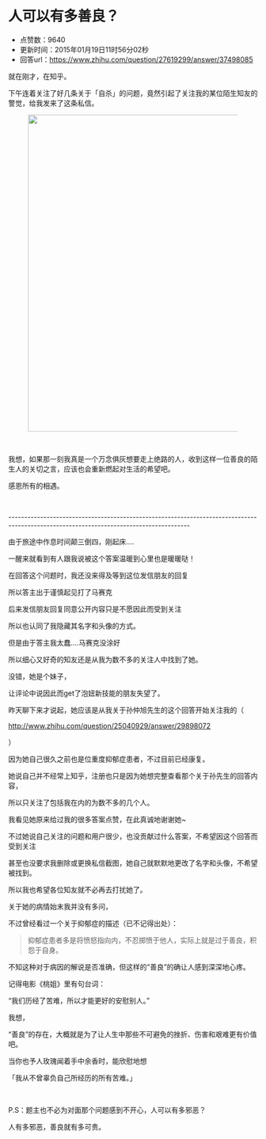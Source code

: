 # 人可以有多善良？
- 点赞数：9640
- 更新时间：2015年01月19日11时56分02秒
- 回答url：https://www.zhihu.com/question/27619299/answer/37498085
<body>
 <p data-pid="apDRdljw">就在刚才，在知乎。</p>
 <p data-pid="JiehGtDz">下午连着关注了好几条关于「自杀」的问题，竟然引起了关注我的某位陌生知友的警觉，给我发来了这条私信。</p>
 <figure>
  <img data-rawheight="1136" data-rawwidth="640" src="https://picx.zhimg.com/50/030abc0073786872308112c2b98e15cc_720w.jpg?source=1940ef5c" data-original-token="030abc0073786872308112c2b98e15cc" class="origin_image zh-lightbox-thumb" width="640" data-original="https://pic1.zhimg.com/030abc0073786872308112c2b98e15cc_r.jpg?source=1940ef5c">
 </figure>
 <br>
 <p data-pid="_KQyZvPL">我想，如果那一刻我真是一个万念俱灰想要走上绝路的人，收到这样一位善良的陌生人的关切之言，应该也会重新燃起对生活的希望吧。</p>
 <p data-pid="A8MaP2vH">感恩所有的相遇。</p>
 <br>
 <p data-pid="oOr1EUym">---------------------------------------------------------------------------------------------------------------------------------------</p>
 <p data-pid="I4KQ_m22">由于旅途中作息时间颠三倒四，刚起床....</p>
 <p data-pid="UWlrGlHS">一醒来就看到有人跟我说被这个答案温暖到心里也是暖暖哒！</p>
 <p data-pid="0AUVN7Qn">在回答这个问题时，我还没来得及等到这位发信朋友的回复</p>
 <p data-pid="4rmvbfek">所以答主出于谨慎起见打了马赛克</p>
 <p data-pid="IUE-If7l">后来发信朋友回复同意公开内容只是不愿因此而受到关注</p>
 <p data-pid="m1KX7UOG">所以也认同了我隐藏其名字和头像的方式。</p>
 <p data-pid="g4w1NOl_">但是由于答主我太蠢....马赛克没涂好</p>
 <p data-pid="DyVAWp4o">所以细心又好奇的知友还是从我为数不多的关注人中找到了她。</p>
 <p data-pid="uDGYCeep">没错，她是个妹子，</p>
 <p data-pid="4ubJfL9O">让评论中说因此而get了泡妞新技能的朋友失望了。</p>
 <p data-pid="rZ4EjdVz">昨天聊下来才说起，她应该是从我关于孙仲旭先生的这个回答开始关注我的（</p><a href="http://www.zhihu.com/question/25040929/answer/29898072" class="internal"><span class="invisible">http://www.</span><span class="visible">zhihu.com/question/2504</span><span class="invisible">0929/answer/29898072</span><span class="ellipsis"></span></a>
 <p data-pid="9NzsScob">）</p>
 <p data-pid="qHPvzZiU">因为她自己很久之前也是位重度抑郁症患者，不过目前已经康复。</p>
 <p data-pid="C-GiuIMN">她说自己并不经常上知乎，注册也只是因为她想完整查看那个关于孙先生的回答内容，</p>
 <p data-pid="5h2Qa3P_">所以只关注了包括我在内的为数不多的几个人。</p>
 <p data-pid="wPbMOOq6">我看见她原来给过我的很多答案点赞，在此真诚地谢谢她~</p>
 <p data-pid="YAG8wnHG">不过她说自己关注的问题和用户很少，也没贡献过什么答案，不希望因这个回答而受到关注</p>
 <p data-pid="sas_GcN8">甚至也没要求我删除或更换私信截图，她自己就默默地更改了名字和头像，不希望被找到。</p>
 <p data-pid="yXtMf9lX">所以我也希望各位知友就不必再去打扰她了。</p>
 <p data-pid="6uuwvNXL">关于她的病情始末我并没有多问，</p>
 <p data-pid="fK_bhql0">不过曾经看过一个关于抑郁症的描述（已不记得出处）：</p>
 <blockquote data-pid="X373iQAp">
  抑郁症患者多是将愤怒指向内，不忍掷愤于他人，实际上就是过于善良，积怨于自身。
 </blockquote>
 <p data-pid="j7pyXhbM">不知这种对于病因的解说是否准确，但这样的“善良”的确让人感到深深地心疼。</p>
 <p data-pid="KcGvWb_W">记得电影《桃姐》里有句台词：</p>
 <p data-pid="GQebB9GS">“我们历经了苦难，所以才能更好的安慰别人。”</p>
 <p data-pid="5y8KfyfA">我想，</p>
 <p data-pid="zZBEpih6">“善良”的存在，大概就是为了让人生中那些不可避免的挫折、伤害和艰难更有价值吧。</p>
 <p data-pid="kL8ndhu2">当你也予人玫瑰闻着手中余香时，能欣慰地想</p>
 <p data-pid="0ACu3KAm">「我从不曾辜负自己所经历的所有苦难。」</p>
 <br>
 <p data-pid="epsjYp0g">P.S：题主也不必为对面那个问题感到不开心，人可以有多邪恶？</p>
 <p data-pid="mJNcZCyi">人有多邪恶，善良就有多可贵。</p>
</body>